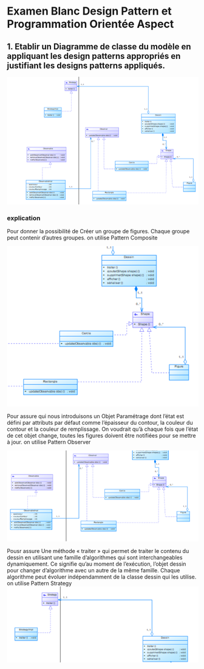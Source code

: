 # Examen Blanc Design Pattern et Programmation Orientée Aspect
 ## 1. Etablir un Diagramme de classe du modèle en appliquant les design patterns appropriés en justifiant les designs patterns appliqués. 

![alt text](images/img.png)

### explication 
Pour donner la possibilité de Créer un groupe de figures. Chaque groupe peut contenir d’autres
groupes. on utilise Pattern Composite

![alt text](images/img_2.png)

Pour assure qui nous introduisons un Objet Paramétrage dont l’état est défini par attributs par défaut comme
l’épaisseur du contour, la couleur du contour et la couleur de remplissage. On voudrait qu’à
chaque fois que l’état de cet objet change, toutes les figures doivent être notifiées pour se
mettre à jour. on utilise Pattern Observer

![alt text](images/img_1.png)

Pousr assure Une méthode « traiter » qui permet de traiter le contenu du dessin en utilisant une
famille d’algorithmes qui sont interchangeables dynamiquement. Ce signifie qu’au
moment de l’exécution, l’objet dessin pour changer d’algorithme avec un autre de la
même famille. Chaque algorithme peut évoluer indépendamment de la classe dessin
qui les utilise. on utilise Pattern Strategy
![alt text](images/img_3.png)



